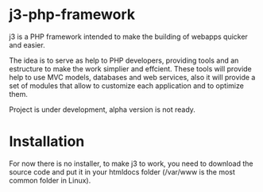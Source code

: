 # j3-php-framework

j3 is a PHP framework intended to make the building of webapps quicker and easier.

The idea is to serve as help to PHP developers, providing tools and an estructure to make the work simplier and effcient. These tools will provide help to use MVC models, databases and web services, also it will  provide a set of modules that allow to customize each application and to optimize them.

Project is under development, alpha version is not ready.

# Installation
 
For now there is no installer, to make j3 to work, you need to download the source code and put it in your htmldocs folder (/var/www is the most common folder in Linux).
